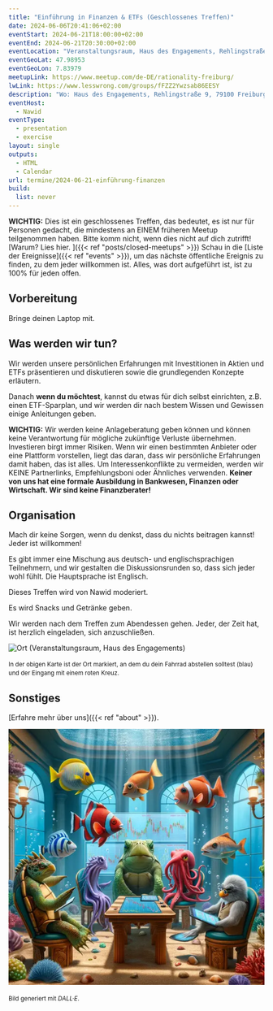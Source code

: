 ```yaml
---
title: "Einführung in Finanzen & ETFs (Geschlossenes Treffen)"
date: 2024-06-06T20:41:06+02:00
eventStart: 2024-06-21T18:00:00+02:00
eventEnd: 2024-06-21T20:30:00+02:00
eventLocation: "Veranstaltungsraum, Haus des Engagements, Rehlingstraße 9, 79100 Freiburg"
eventGeoLat: 47.98953
eventGeoLon: 7.83979
meetupLink: https://www.meetup.com/de-DE/rationality-freiburg/
lwLink: https://www.lesswrong.com/groups/fFZZ2Ywzsab86EESY
description: "Wo: Haus des Engagements, Rehlingstraße 9, 79100 Freiburg. Wann: Freitag, 21. Juni 2024 um 18:00 Uhr MESZ."
eventHost:
  - Nawid
eventType:
  - presentation
  - exercise
layout: single
outputs:
  - HTML
  - Calendar
url: termine/2024-06-21-einführung-finanzen
build:
  list: never
---
```


**WICHTIG:** Dies ist ein geschlossenes Treffen, das bedeutet, es ist nur für Personen gedacht, die mindestens an EINEM früheren Meetup teilgenommen haben. Bitte komm nicht, wenn dies nicht auf dich zutrifft! [Warum? Lies hier. ]({{< ref "posts/closed-meetups" >}}) Schau in die [Liste der Ereignisse]({{< ref "events" >}}), um das nächste öffentliche Ereignis zu finden, zu dem jeder willkommen ist. Alles, was dort aufgeführt ist, ist zu 100% für jeden offen.

## Vorbereitung

Bringe deinen Laptop mit.

## Was werden wir tun?

Wir werden unsere persönlichen Erfahrungen mit Investitionen in Aktien und ETFs präsentieren und diskutieren sowie die grundlegenden Konzepte erläutern.

Danach **wenn du möchtest**, kannst du etwas für dich selbst einrichten, z.B. einen ETF-Sparplan, und wir werden dir nach bestem Wissen und Gewissen einige Anleitungen geben.

**WICHTIG:** Wir werden keine Anlageberatung geben können und können keine Verantwortung für mögliche zukünftige Verluste übernehmen. Investieren birgt immer Risiken. Wenn wir einen bestimmten Anbieter oder eine Plattform vorstellen, liegt das daran, dass wir persönliche Erfahrungen damit haben, das ist alles. Um Interessenkonflikte zu vermeiden, werden wir KEINE Partnerlinks, Empfehlungsboni oder Ähnliches verwenden. **Keiner von uns hat eine formale Ausbildung in Bankwesen, Finanzen oder Wirtschaft. Wir sind keine Finanzberater!**

## Organisation

Mach dir keine Sorgen, wenn du denkst, dass du nichts beitragen kannst! Jeder ist willkommen!

Es gibt immer eine Mischung aus deutsch- und englischsprachigen Teilnehmern, und wir gestalten die Diskussionsrunden so, dass sich jeder wohl fühlt. Die Hauptsprache ist Englisch.

Dieses Treffen wird von Nawid moderiert.

Es wird Snacks und Getränke geben.

Wir werden nach dem Treffen zum Abendessen gehen. Jeder, der Zeit hat, ist herzlich eingeladen, sich anzuschließen.

![Ort (Veranstaltungsraum, Haus des Engagements)](/images/hde-new-building.png)

<small>In der obigen Karte ist der Ort markiert, an dem du dein Fahrrad abstellen solltest (blau) und der Eingang mit einem roten Kreuz.</small>

## Sonstiges

[Erfahre mehr über uns]({{< ref "about" >}}).

![Fische diskutieren über Investitionen](cover.webp "Fische diskutieren über Investitionen")

<small>Bild generiert mit _DALL·E_.</small>
